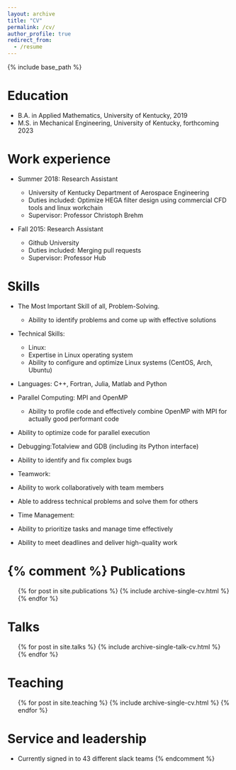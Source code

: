 ```yaml
---
layout: archive
title: "CV"
permalink: /cv/
author_profile: true
redirect_from:
  - /resume
---
```


{% include base_path %}

Education
======
* B.A. in Applied Mathematics, University of Kentucky, 2019
* M.S. in Mechanical Engineering, University of Kentucky, forthcoming 2023

Work experience
======
* Summer 2018: Research Assistant
  * University of Kentucky Department of Aerospace Engineering
  * Duties included: Optimize HEGA filter design using commercial CFD tools and linux workchain
  * Supervisor: Professor Christoph Brehm

* Fall 2015: Research Assistant
  * Github University
  * Duties included: Merging pull requests
  * Supervisor: Professor Hub
  
Skills
======

* The Most Important Skill of all, Problem-Solving.
  * Ability to identify problems and come up with effective solutions

* Technical Skills:
  * Linux:
  * Expertise in Linux operating system
  * Ability to configure and optimize Linux systems (CentOS, Arch, Ubuntu)
* Languages: C++, Fortran, Julia, Matlab and Python 
* Parallel Computing: MPI and OpenMP
  * Ability to profile code and effectively combine OpenMP with MPI for actually good performant code 
* Ability to optimize code for parallel execution
* Debugging:Totalview and GDB (including its Python interface)
* Ability to identify and fix complex bugs
* Teamwork:
 * Ability to work collaboratively with team members
 * Able to address technical problems and solve them for others
* Time Management:
 * Ability to prioritize tasks and manage time effectively
 * Ability to meet deadlines and deliver high-quality work

{% comment %}
Publications
======
  <ul>{% for post in site.publications %}
    {% include archive-single-cv.html %}
  {% endfor %}</ul>
  
Talks
======
  <ul>{% for post in site.talks %}
    {% include archive-single-talk-cv.html %}
  {% endfor %}</ul>
  
Teaching
======
  <ul>{% for post in site.teaching %}
    {% include archive-single-cv.html %}
  {% endfor %}</ul>
  
Service and leadership
======
* Currently signed in to 43 different slack teams
{% endcomment %}
